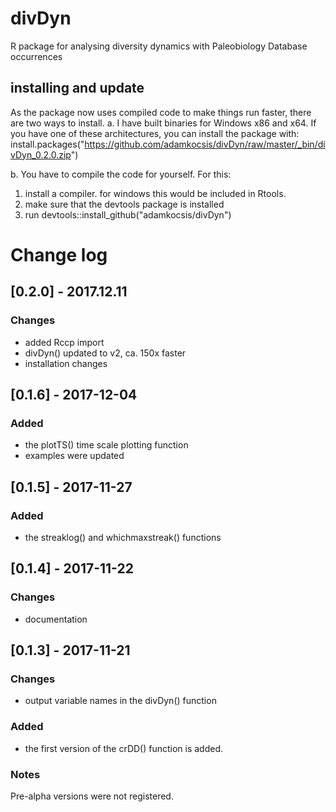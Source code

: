 # divDyn
R package for analysing diversity dynamics with Paleobiology Database occurrences

## installing and update
As the package now uses compiled code to make things run faster, there are two ways to install.
a. I have built binaries for Windows x86 and x64. If you have one of these architectures, you can install the package with:
install.packages("https://github.com/adamkocsis/divDyn/raw/master/_bin/divDyn_0.2.0.zip")

b. You have to compile the code for yourself. For this:
1. install a compiler. for windows this would be included in Rtools.
2. make sure that the devtools package is installed
3. run devtools::install_github("adamkocsis/divDyn")




# Change log
## [0.2.0] - 2017.12.11
### Changes
- added Rccp import
- divDyn() updated to v2, ca. 150x faster
- installation changes

## [0.1.6] - 2017-12-04
### Added
- the plotTS() time scale plotting function
- examples were updated

## [0.1.5] - 2017-11-27
### Added
- the streaklog() and whichmaxstreak() functions

## [0.1.4] - 2017-11-22
### Changes
- documentation


## [0.1.3] - 2017-11-21
### Changes
- output variable names in the divDyn() function

### Added
- the first version of the crDD() function is added.

### Notes
Pre-alpha versions were not registered.